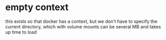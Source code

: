 # empty context

this exists so that docker has a context, but we don't have to specify the current directory, which with volume mounts can be several MB and takes up time to load
